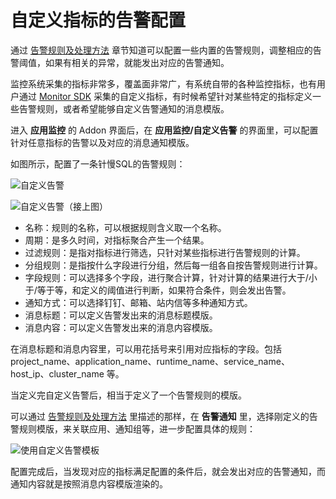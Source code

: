 # 自定义指标的告警配置

通过 [告警规则及处理方法](./alert-config.md) 章节知道可以配置一些内置的告警规则，调整相应的告警阈值，如果有相关的异常，就能发出对应的告警通知。

监控系统采集的指标非常多，覆盖面非常广，有系统自带的各种监控指标，也有用户通过 [Monitor SDK](../microservice/use-apm-monitor-app.md#自定义监控指标) 采集的自定义指标，有时候希望针对某些特定的指标定义一些告警规则，或者希望能够自定义告警通知的消息模版。

进入 **应用监控** 的 Addon 界面后，在 **应用监控/自定义告警** 的界面里，可以配置针对任意指标的告警以及对应的消息通知模版。

如图所示，配置了一条针慢SQL的告警规则：

![自定义告警](http://terminus-paas.oss-cn-hangzhou.aliyuncs.com/paas-doc/2020/07/03/00b28125-d0fa-4475-8458-f2d89835a704.jpg)

![自定义告警（接上图）](http://terminus-paas.oss-cn-hangzhou.aliyuncs.com/paas-doc/2020/07/03/5f3ce287-b3a1-4740-ae0c-1356db685735.jpg)

* 名称：规则的名称，可以根据规则含义取一个名称。
* 周期：是多久时间，对指标聚合产生一个结果。
* 过滤规则：是指对指标进行筛选，只针对某些指标进行告警规则的计算。
* 分组规则：是指按什么字段进行分组，然后每一组各自按告警规则进行计算。
* 字段规则：可以选择多个字段，进行聚合计算，针对计算的结果进行大于/小于/等于等，和定义的阈值进行判断，如果符合条件，则会发出告警。
* 通知方式：可以选择钉钉、邮箱、站内信等多种通知方式。
* 消息标题：可以定义告警发出来的消息标题模版。
* 消息内容：可以定义告警发出来的消息内容模版。

在消息标题和消息内容里，可以用花括号来引用对应指标的字段。包括 project_name、application_name、runtime_name、service_name、host_ip、cluster_name 等。

当定义完自定义告警后，相当于定义了一个告警规则的模版。

可以通过 [告警规则及处理方法](./alert-config.md) 里描述的那样，在 **告警通知** 里，选择刚定义的告警规则模版，来关联应用、通知组等，进一步配置具体的规则：

![使用自定义告警模板](http://terminus-paas.oss-cn-hangzhou.aliyuncs.com/paas-doc/2020/07/03/f2f89f92-8eba-4d3b-be07-895848847d7e.jpg)

配置完成后，当发现对应的指标满足配置的条件后，就会发出对应的告警通知，而通知内容就是按照消息内容模版渲染的。

